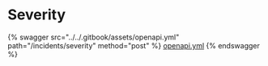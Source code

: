 # Severity

{% swagger src="../../.gitbook/assets/openapi.yml" path="/incidents/severity" method="post" %}
[openapi.yml](../../.gitbook/assets/openapi.yml)
{% endswagger %}
